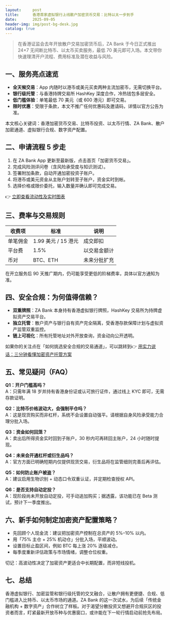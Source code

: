 ```yaml
---
layout:     post
title:      香港首家虚拟银行上线散户加密货币交易：比特以太一步到手
date:       2025-09-05
header-img: img/post-bg-desk.jpg
catalog: true
---
```


> 在香港证监会去年开放散户交易加密货币后，ZA Bank 于今日正式推出 24×7 无间断比特币、以太币买卖服务，最低 70 美元即可入场。本文带你快速理清开户流程、费用标准及潜在收益与风险。

## 一、服务亮点速览

- **全天候交易**：App 内随时以港币或美元买卖两种主流加密币，无需切换平台。  
- **银行级托管**：与香港持牌交易所 HashKey 深度合作，冷热钱包多层安全。  
- **低门槛体验**：单笔最低 70 美元（或 600 港元）即可交易。  
- **限时优惠**：受限于条款，本文不推广任何优惠码及邀请码，详情以官方公告为准。  

本文核心关键词：香港加密货币交易、比特币投资、以太币行情、ZA Bank、散户加密通道、虚拟银行合规、数字资产配置。

## 二、申请流程 5 步走

1. 在 ZA Bank App 更新至最新版，点击首页「加密货币交易」。  
2. 完成风险测评问卷（含风险承受度与知识测试）。  
3. 签署附加条款，自动开通加密投资子账户。  
4. 将港币或美元资金从主账户划转至子账户，资金实时到帐。  
5. 选择价格或限价委托，输入数量并确认即可完成交易。  

👉 [立即查看流动性及实时图表](https://okxdog.com/)

## 三、费率与交易规则

| 收费项 | 标准 | 说明 |  
|---------|------|------|  
| 单笔佣金 | 1.99 美元 / 15 港元 | 成交即扣 |  
| 平台费 | 1.5% | 以交易金额计 |  
| 币对 | BTC、ETH | 未来分批扩充 |  

在开立服务后 90 天推广期内，仍可能享受更低的阶梯费率，具体以官方通知为准。

## 四、安全合规：为何值得信赖？

- **双重牌照**：ZA Bank 本身持有香港虚拟银行牌照，HashKey 交易所为持牌虚拟资产交易平台。  
- **独立托管**：散户资产与银行自有资产完全隔离，受香港存款保障计划与虚拟资产监管双重监控。  
- **链上可视化**：所有托管地址对外开放查询，资金动向公开透明。  

如果你的关注点在「如何挑选安全合规的交易通道」，可以跳转到👉 [用实力说话：三分钟看懂加密资产托管方案](https://okxdog.com/)

## 五、常见疑问（FAQ）

**Q1：开户门槛高吗？**  
A：只需年满 18 岁并持有香港身份证或认可旅行证件，通过线上 KYC 即可，无需存款证明。  

**Q2：比特币价格波动大，会强制平仓吗？**  
A：这是现货购买而非杠杆，系统不会设置自动强平。请根据自身风险承受能力合理分批入场。  

**Q3：资金如何回笼？**  
A：卖出后所得资金实时回到子账户，30 秒内可再转回主账户，24 小时随时提现。  

**Q4：未来会开通杠杆或衍生品吗？**  
A：官方方面已明确短期内仅提供现货交易，衍生品将在监管细则完善后再评估。  

**Q5：如何防止账户被盗？**  
A：建议启用生物识别 + 动态口令双重认证，并定期检查授权 API。  

**Q6：是否支持自动定投？**  
A：现阶段尚未开放自动定投，可手动追加购买；据透露，该功能已在 Beta 测试，预计下一季度推出。

## 六、新手如何制定加密资产配置策略？

- 先回顾个人现金流：建议把加密资产控制在总资产的 5%–10% 以内。  
- 用「75% 主仓 + 25% 机动仓」分批入场，平顺波动。  
- 设置目标止盈区间，例如 BTC 每上涨 20% 逐级减仓。  
- 每季度重新评估政策与市场情绪，调整仓位权重。  

切记：高波动性决定了加密资产更适合中长期配置，而非短线投机。

## 七、总结

香港虚拟银行、加密监管和银行级托管的交叉融合，让散户拥有更便捷、合规、低门槛进入比特币、以太币市场的通道。ZA Bank 的这一次试水，为后续「传统金融机构 + 数字资产」合作树立了样板。对于渴望分散投资又想避开合规灰区的投资者而言，盯紧最新开放币种与优惠窗口，或许能在下一轮行情启动前抢先布局。